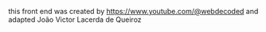 this front end was created by https://www.youtube.com/@webdecoded and adapted João Victor Lacerda de Queiroz